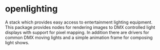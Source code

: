 openlighting
============

A stack which provides easy access to entertainment lighting equipment. This package provides nodes for rendering images to DMX controlled light displays with support for pixel mapping. In addition there are drivers for common DMX moving lights and a simple animation frame for composing light shows.
